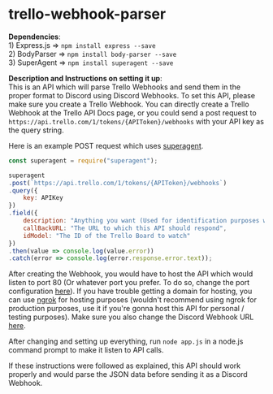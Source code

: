 # trello-webhook-parser

**Dependencies**:  
    1) Express.js => `npm install express --save`  
    2) BodyParser => `npm install body-parser --save`  
    3) SuperAgent => `npm install superagent --save`  

**Description and Instructions on setting it up**:  
This is an API which will parse Trello Webhooks and send them in the proper format to Discord using Discord Webhooks. To set this API, please make sure you create a Trello Webhook. You can directly create a Trello Webhook at the Trello API Docs page, or you could send a post request to `https://api.trello.com/1/tokens/{APIToken}/webhooks` with your API key as the query string.

Here is an example POST request which uses [superagent](http://visionmedia.github.io/superagent).

```js
const superagent = require("superagent");

superagent
.post(`https://api.trello.com/1/tokens/{APIToken}/webhooks`)
.query({
    key: APIKey
})
.field({
    description: "Anything you want (Used for identification purposes when you view the details of a Webhook. More info about it here: https://developers.trello.com/v1.0/reference#webhook-object-1",
    callBackURL: "The URL to which this API should respond",
    idModel: "The ID of the Trello Board to watch"
})
.then(value => console.log(value.error))
.catch(error => console.log(error.response.error.text));
```

After creating the Webhook, you would have to host the API which would listen to port 80 (Or whatever port you prefer. To do so, change the port configuration [here](https://github.com/Santhosh-Annamalai/trello-webhook-parser/blob/3d2dd59dea0f7183421eb04ee6598bd0aaf8731f/app.js#L9)). If you have trouble getting a domain for hosting, you can use [ngrok](https://ngrok.com/) for hosting purposes (wouldn't recommend using ngrok for production purposes, use it if you're gonna host this API for personal / testing purposes). Make sure you also change the Discord Webhook URL [here](https://github.com/Santhosh-Annamalai/trello-webhook-parser/blob/3d2dd59dea0f7183421eb04ee6598bd0aaf8731f/app.js#L5).

After changing and setting up everything, run `node app.js` in a node.js command prompt to make it listen to API calls.

If these instructions were followed as explained, this API should work properly and would parse the JSON data before sending it as a Discord Webhook.